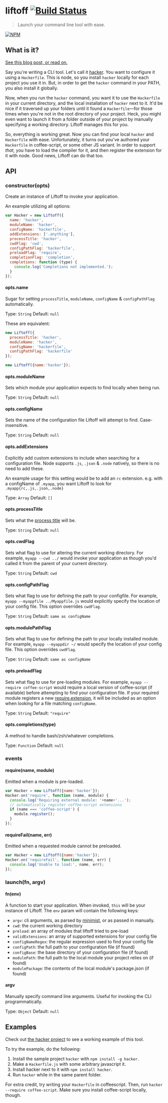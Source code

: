 # liftoff [![Build Status](https://secure.travis-ci.org/tkellen/node-liftoff.png)](http://travis-ci.org/tkellen/node-liftoff)
> Launch your command line tool with ease.

[![NPM](https://nodei.co/npm/liftoff.png)](https://nodei.co/npm/liftoff/)

## What is it?
[See this blog post, or read on.](http://weblog.bocoup.com/building-command-line-tools-in-node-with-liftoff/)

Say you're writing a CLI tool.  Let's call it [hacker](http://github.com/tkellen/node-hacker).  You want to configure it using a `Hackerfile`.  This is node, so you install `hacker` locally for each project you use it in.  But, in order to get the `hacker` command in your PATH, you also install it globally.

Now, when you run the `hacker` command, you want it to use the `Hackerfile` in your current directory, and the local installation of `hacker` next to it.  It'd be nice if it traversed up your folders until it found a `Hackerfile`&mdash;for those times when you're not in the root directory of your project.  Heck, you might even want to launch it from a folder outside of your project by manually specifying a working directory.  Liftoff manages this for you.

So, everything is working great.  Now you can find your local `hacker` and `Hackerfile` with ease.  Unfortunately, it turns out you've authored your `Hackerfile` in coffee-script, or some other JS variant.  In order to support *that*, you have to load the compiler for it, and then register the extension for it with node.  Good news, Liftoff can do that too.

## API

### constructor(opts)

Create an instance of Liftoff to invoke your application.

An example utilizing all options:
```js
var Hacker = new Liftoff({
  name: 'hacker',
  moduleName: 'hacker',
  configName: 'hackerfile',
  addExtensions: ['.anything'],
  processTitle: 'hacker',
  cwdFlag: 'cwd',
  configPathFlag: 'hackerfile',
  preloadFlag: 'require',
  completionFlag: 'completion',
  completions: function (type) {
    console.log('Completions not implemented.');
  }
});
```

#### opts.name

Sugar for setting `processTitle`, `moduleName`, `configName` & `configPathFlag` automatically.

Type: `String`
Default: `null`

These are equivalent:
```js
new Liftoff({
  processTitle: 'hacker',
  moduleName: 'hacker',
  configName: 'hackerfile',
  configPathFlag: 'hackerfile'
});
```
```js
new Liftoff({name:'hacker'});
```

#### opts.moduleName

Sets which module your application expects to find locally when being run.

Type: `String`
Default: `null`

#### opts.configName

Sets the name of the configuration file Liftoff will attempt to find.  Case-insensitive.

Type: `String`
Default: `null`

#### opts.addExtensions

Explicitly add custom extensions to include when searching for a configuration file.  Node supports `.js`, `.json` & `.node` natively, so there is no need to add these.

An example usage for this setting would be to add an `rc` extension.  e.g. with a configName of `.myapp`, you want Liftoff to look for `.myapp{rc,.js,.json,.node}`

Type: `Array`
Default: `[]`

#### opts.processTitle

Sets what the [process title](http://nodejs.org/api/process.html#process_process_title) will be.

Type: `String`
Default: `null`

#### opts.cwdFlag

Sets what flag to use for altering the current working directory.  For example, `myapp --cwd ../` would invoke your application as though you'd called it from the parent of your current directory.

Type: `String`
Default: `cwd`

#### opts.configPathFlag

Sets what flag to use for defining the path to your configfile.  For example, `myapp --myappfile ../Myappfile.js` would explicitly specify the location of your config file.  This option overrides `cwdFlag`.

Type: `String`
Default: `same as configName`

#### opts.modulePathFlag

Sets what flag to use for defining the path to your locally installed module.  For example, `myapp --myappdir ~/` would specify the location of your config file.  This option overrides `cwdFlag`.

Type: `String`
Default: `same as configName`


#### opts.preloadFlag

Sets what flag to use for pre-loading modules.  For example, `myapp --require coffee-script` would require a local version of coffee-script (if available) before attempting to find your configuration file.  If your required module registers a new
[require.extension](http://nodejs.org/api/globals.html#globals_require_extensions), it will be included as an option when looking for a file matching `configName`.

Type: `String`
Default: `"require"`

#### opts.completions(type)

A method to handle bash/zsh/whatever completions.

Type: `Function`
Default: `null`

### events

#### require(name, module)

Emitted when a module is pre-loaded.

```js
var Hacker = new Liftoff({name:'hacker'});
Hacker.on('require', function (name, module) {
  console.log('Requiring external module: '+name+'...');
  // automatically register coffee-script extensions
  if (name === 'coffee-script') {
    module.register();
  }
});
```

#### requireFail(name, err)

Emitted when a requested module cannot be preloaded.

```js
var Hacker = new Liftoff({name:'hacker'});
Hacker.on('requireFail', function (name, err) {
  console.log('Unable to load:', name, err);
});
```

### launch(fn, argv)

#### fn(env)

A function to start your application.  When invoked, `this` will be your instance of Liftoff.  The `env` param will contain the following keys:

- `argv`: cli arguments, as parsed by [minimist](https://npmjs.org/package/minimist), or as passed in manually.
- `cwd`: the current working directory
- `preload`: an array of modules that liftoff tried to pre-load
- `validExtensions`: an array of supported extensions for your config file
- `configNameRegex`: the regular expression used to find your config file
- `configPath`: the full path to your configuration file (if found)
- `configBase`: the base directory of your configuration file (if found)
- `modulePath`: the full path to the local module your project relies on (if found)
- `modulePackage`: the contents of the local module's package.json (if found)

#### argv
Manually specify command line arguments.  Useful for invoking the CLI programmatically.

Type: `Object`
Default: `null`

## Examples
Check out [the hacker project](https://github.com/tkellen/node-hacker/blob/master/bin/hacker.js) to see a working example of this tool.

To try the example, do the following:

1. Install the sample project `hacker` with `npm install -g hacker`.
2. Make a `Hackerfile.js` with some arbitrary javascript it.
3. Install hacker next to it with `npm install hacker`.
3. Run `hacker` while in the same parent folder.

For extra credit, try writing your `Hackerfile` in coffeescript.  Then, run `hacker --require coffee-script`.  Make sure you install coffee-script locally, though.

